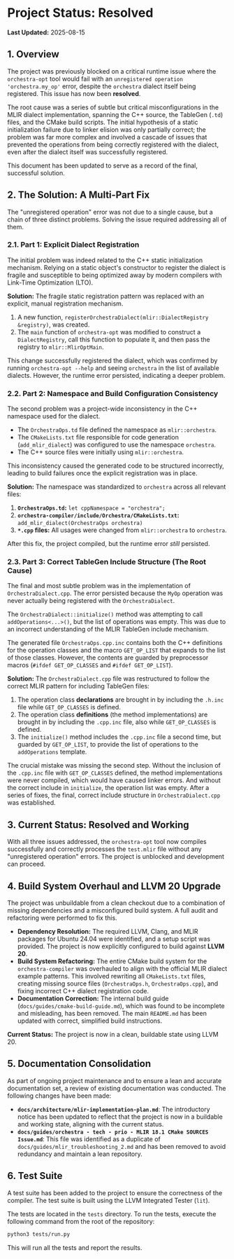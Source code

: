# Project Status: Resolved

**Last Updated:** 2025-08-15

## 1. Overview

The project was previously blocked on a critical runtime issue where the `orchestra-opt` tool would fail with an `unregistered operation 'orchestra.my_op'` error, despite the `orchestra` dialect itself being registered. This issue has now been **resolved**.

The root cause was a series of subtle but critical misconfigurations in the MLIR dialect implementation, spanning the C++ source, the TableGen (`.td`) files, and the CMake build scripts. The initial hypothesis of a static initialization failure due to linker elision was only partially correct; the problem was far more complex and involved a cascade of issues that prevented the operations from being correctly registered with the dialect, even after the dialect itself was successfully registered.

This document has been updated to serve as a record of the final, successful solution.

## 2. The Solution: A Multi-Part Fix

The "unregistered operation" error was not due to a single cause, but a chain of three distinct problems. Solving the issue required addressing all of them.

### 2.1. Part 1: Explicit Dialect Registration

The initial problem was indeed related to the C++ static initialization mechanism. Relying on a static object's constructor to register the dialect is fragile and susceptible to being optimized away by modern compilers with Link-Time Optimization (LTO).

**Solution:** The fragile static registration pattern was replaced with an explicit, manual registration mechanism.
1.  A new function, `registerOrchestraDialect(mlir::DialectRegistry &registry)`, was created.
2.  The `main` function of `orchestra-opt` was modified to construct a `DialectRegistry`, call this function to populate it, and then pass the registry to `mlir::MlirOptMain`.

This change successfully registered the dialect, which was confirmed by running `orchestra-opt --help` and seeing `orchestra` in the list of available dialects. However, the runtime error persisted, indicating a deeper problem.

### 2.2. Part 2: Namespace and Build Configuration Consistency

The second problem was a project-wide inconsistency in the C++ namespace used for the dialect.
- The `OrchestraOps.td` file defined the namespace as `mlir::orchestra`.
- The `CMakeLists.txt` file responsible for code generation (`add_mlir_dialect`) was configured to use the namespace `orchestra`.
- The C++ source files were initially using `mlir::orchestra`.

This inconsistency caused the generated code to be structured incorrectly, leading to build failures once the explicit registration was in place.

**Solution:** The namespace was standardized to `orchestra` across all relevant files:
1.  **`OrchestraOps.td`:** `let cppNamespace = "orchestra";`
2.  **`orchestra-compiler/include/Orchestra/CMakeLists.txt`:** `add_mlir_dialect(OrchestraOps orchestra)`
3.  **`*.cpp` files:** All usages were changed from `mlir::orchestra` to `orchestra`.

After this fix, the project compiled, but the runtime error *still* persisted.

### 2.3. Part 3: Correct TableGen Include Structure (The Root Cause)

The final and most subtle problem was in the implementation of `OrchestraDialect.cpp`. The error persisted because the `MyOp` operation was never actually being registered with the `OrchestraDialect`.

The `OrchestraDialect::initialize()` method was attempting to call `addOperations<...>()`, but the list of operations was empty. This was due to an incorrect understanding of the MLIR TableGen include mechanism.

The generated file `OrchestraOps.cpp.inc` contains both the C++ definitions for the operation classes and the macro `GET_OP_LIST` that expands to the list of those classes. However, the contents are guarded by preprocessor macros (`#ifdef GET_OP_CLASSES` and `#ifdef GET_OP_LIST`).

**Solution:** The `OrchestraDialect.cpp` file was restructured to follow the correct MLIR pattern for including TableGen files:
1.  The operation class **declarations** are brought in by including the `.h.inc` file while `GET_OP_CLASSES` is defined.
2.  The operation class **definitions** (the method implementations) are brought in by including the `.cpp.inc` file, also while `GET_OP_CLASSES` is defined.
3.  The `initialize()` method includes the `.cpp.inc` file a second time, but guarded by `GET_OP_LIST`, to provide the list of operations to the `addOperations` template.

The crucial mistake was missing the second step. Without the inclusion of the `.cpp.inc` file with `GET_OP_CLASSES` defined, the method implementations were never compiled, which would have caused linker errors. And without the correct include in `initialize`, the operation list was empty. After a series of fixes, the final, correct include structure in `OrchestraDialect.cpp` was established.

## 3. Current Status: Resolved and Working

With all three issues addressed, the `orchestra-opt` tool now compiles successfully and correctly processes the `test.mlir` file without any "unregistered operation" errors. The project is unblocked and development can proceed.

## 4. Build System Overhaul and LLVM 20 Upgrade

The project was unbuildable from a clean checkout due to a combination of missing dependencies and a misconfigured build system. A full audit and refactoring were performed to fix this.

*   **Dependency Resolution:** The required LLVM, Clang, and MLIR packages for Ubuntu 24.04 were identified, and a setup script was provided. The project is now explicitly configured to build against **LLVM 20**.
*   **Build System Refactoring:** The entire CMake build system for the `orchestra-compiler` was overhauled to align with the official MLIR dialect example patterns. This involved rewriting all `CMakeLists.txt` files, creating missing source files (`OrchestraOps.h`, `OrchestraOps.cpp`), and fixing incorrect C++ dialect registration code.
*   **Documentation Correction:** The internal build guide (`docs/guides/cmake-build-guide.md`), which was found to be incomplete and misleading, has been removed. The main `README.md` has been updated with correct, simplified build instructions.

**Current Status:** The project is now in a clean, buildable state using LLVM 20.

## 5. Documentation Consolidation

As part of ongoing project maintenance and to ensure a lean and accurate documentation set, a review of existing documentation was conducted. The following changes have been made:

*   **`docs/architecture/mlir-implementation-plan.md`**: The introductory notice has been updated to reflect that the project is now in a buildable and working state, aligning with the current status.
*   **`docs/guides/orchestra - tech - prio - MLIR 18.1 CMake SOURCES Issue.md`**: This file was identified as a duplicate of `docs/guides/mlir_troubleshooting_2.md` and has been removed to avoid redundancy and maintain a lean repository.

## 6. Test Suite

A test suite has been added to the project to ensure the correctness of the compiler. The test suite is built using the LLVM Integrated Tester (`lit`).

The tests are located in the `tests` directory. To run the tests, execute the following command from the root of the repository:

```bash
python3 tests/run.py
```

This will run all the tests and report the results.
